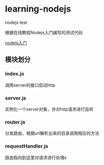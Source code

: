 # learning-nodejs
nodejs test

根据在线教程Nodejs入门编写的测试代码

[nodejs入门](http://nodebeginner.org/index-zh-cn.html)

## 模块划分
### index.js
调用server的接口启动http

### server.js
实例化一个server对象，并对http请求进行监听

### router.js
分发路由，根据url解析出来的目录调用相应的方法

### requestHandler.js
路由指向到这里对请求进行处理s

